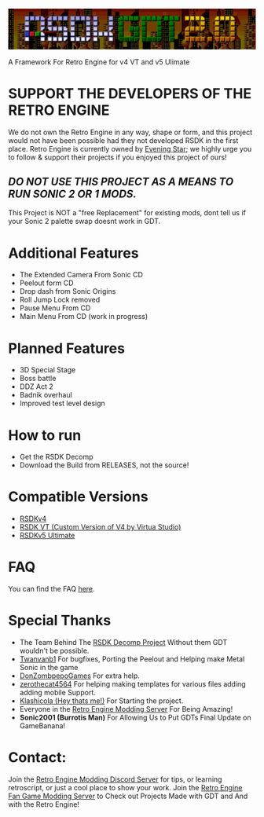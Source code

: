 ![header](header.png?raw=true)

A Framework For Retro Engine for v4 VT and v5 Ulimate 

# **SUPPORT THE DEVELOPERS OF THE RETRO ENGINE**
We do not own the Retro Engine in any way, shape or form, and this project would not have been possible had they not developed RSDK in the first place. Retro Engine is currently owned by [Evening Star](https://eveningstar.studio/); we highly urge you to follow & support their projects if you enjoyed this project of ours!

## ***DO NOT USE THIS PROJECT AS A MEANS TO RUN SONIC 2 OR 1 MODS.***
This Project is NOT a "free Replacement" for existing mods, dont tell us if your Sonic 2 palette swap doesnt work in GDT.

# Additional Features
* The Extended Camera From Sonic CD
* Peelout form CD
* Drop dash from Sonic Origins
* Roll Jump Lock removed
* Pause Menu From CD
* Main Menu From CD (work in progress)

# Planned Features
* 3D Special Stage
* Boss battle
* DDZ Act 2
* Badnik overhaul
* Improved test level design

# How to run
* Get the RSDK Decomp
* Download the Build from RELEASES, not the source!
# Compatible Versions
* [RSDKv4](https://github.com/Rubberduckycooly/Sonic-1-2-2013-Decompilation)
* [RSDK VT (Custom Version of V4 by Virtua Studio)](https://github.com/Sonic-Geared/RSDK-VT)
* [RSDKv5 Ultimate](https://github.com/Rubberduckycooly/RSDKv5-Decompilation)
  
# FAQ
You can find the FAQ [here](./FAQ.md).

# Special Thanks
* The Team Behind The [RSDK Decomp Project](https://github.com/Rubberduckycooly/Sonic-1-2-2013-Decompilation) Without them GDT wouldn't be possible.
* [Twanvanb1](https://github.com/Twanvanb1) For bugfixes, Porting the Peelout and Helping make Metal Sonic in the game
* [DonZombpepoGames](https://github.com/DonZombpepoGames) For extra help.
* [zerothecat4564](https://github.com/zerothecat4564) For helping making templates for various files adding adding mobile Support.
* [Klashicola (Hey thats me!)](https://github.com/youngerelk1) For Starting the project. 
* Everyone in the [Retro Engine Modding Server](https://dc.railgun.works/retroengine) For Being Amazing!
* **Sonic2001 (Burrotis Man)** For Allowing Us to Put GDTs Final Update on GameBanana!

# Contact:
Join the [Retro Engine Modding Discord Server](https://dc.railgun.works/retroengine) for tips, or learning retroscript, or just a cool place to show your work. 
Join the [Retro Engine Fan Game Modding Server](https://discord.gg/DFMHk8XxrW) to Check out Projects Made with GDT and And with the Retro Engine!
